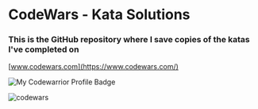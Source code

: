 # CodeWars - Kata Solutions
### This is the GitHub repository where I save copies of the katas I've completed on

[www.codewars.com](https://www.codewars.com/)

![My Codewarrior Profile Badge](https://www.codewars.com/users/luanperosa/badges/large)

![codewars](https://user-images.githubusercontent.com/50602816/85193044-791f7080-b29b-11ea-99e5-d4766022b746.gif)
